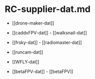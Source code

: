 
# RC-supplier-dat.md


- [[drone-maker-dat]]

- [[caddxFPV-dat]] - [[walksnail-dat]]

- [[frsky-dat]] - [[radiomaster-dat]] 

- [[runcam-dat]]

- [[WFLY-dat]]

- [[betaFPV-dat]] - [[betaFPV]]
